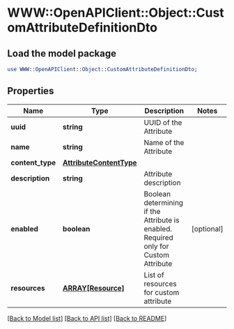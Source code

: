 # WWW::OpenAPIClient::Object::CustomAttributeDefinitionDto

## Load the model package
```perl
use WWW::OpenAPIClient::Object::CustomAttributeDefinitionDto;
```

## Properties
Name | Type | Description | Notes
------------ | ------------- | ------------- | -------------
**uuid** | **string** | UUID of the Attribute | 
**name** | **string** | Name of the Attribute | 
**content_type** | [**AttributeContentType**](AttributeContentType.md) |  | 
**description** | **string** | Attribute description | 
**enabled** | **boolean** | Boolean determining if the Attribute is enabled. Required only for Custom Attribute | [optional] 
**resources** | [**ARRAY[Resource]**](Resource.md) | List of resources for custom attribute | 

[[Back to Model list]](../README.md#documentation-for-models) [[Back to API list]](../README.md#documentation-for-api-endpoints) [[Back to README]](../README.md)


